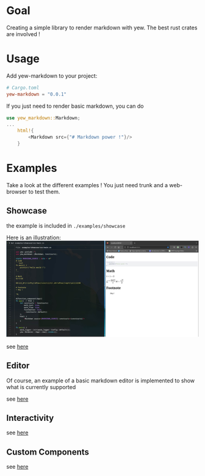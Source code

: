 # Goal
Creating a simple library to render markdown with yew.
The best rust crates are involved !

# Usage
Add yew-markdown to your project:
```toml
# Cargo.toml
yew-markdown = "0.0.1"
```

If you just need to render basic markdown, you can do

```rust
use yew_markdown::Markdown;
...
    html!{
        <Markdown src={"# Markdown power !"}/>
    }
```

# Examples
Take a look at the different examples !
You just need trunk and a web-browser to test them.

## Showcase
the example is included in `./examples/showcase`

Here is an illustration:
![](./img/showcase.jpg)

see [here](https://rambip.github.io/rust-web-markdown/showcase)

## Editor
Of course, an example of a basic markdown editor is implemented to show what is currently supported

see [here](https://rambip.github.io/rust-web-markdown/editor)

## Interactivity
see [here](https://rambip.github.io/rust-web-markdown/onclick)

## Custom Components
see [here](https://rambip.github.io/rust-web-markdown/custom_components)
